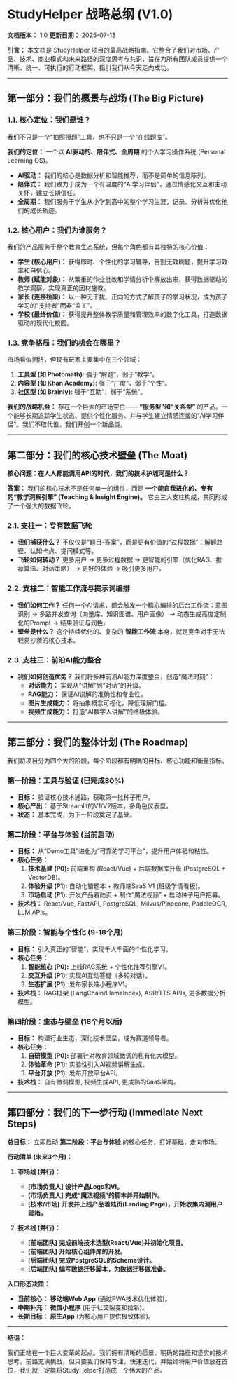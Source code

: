 # StudyHelper 战略总纲 (V1.0)

**文档版本：** 1.0
**更新日期：** 2025-07-13

**引言：** 本文档是 StudyHelper 项目的最高战略指南。它整合了我们对市场、产品、技术、商业模式和未来路径的深度思考与共识，旨在为所有团队成员提供一个清晰、统一、可执行的行动框架，指引我们从今天走向成功。

---

## 第一部分：我们的愿景与战场 (The Big Picture)

### 1.1. 核心定位：我们是谁？

我们不只是一个“拍照搜题”工具，也不只是一个“在线题库”。

**我们的定位：** 一个以 **AI驱动的、陪伴式、全周期** 的个人学习操作系统 (Personal Learning OS)。

*   **AI驱动：** 我们的核心是数据分析和智能推荐，而不是简单的信息陈列。
*   **陪伴式：** 我们致力于成为一个有温度的“AI学习伴侣”，通过情感化交互和主动关怀，建立长期信任。
*   **全周期：** 我们服务于学生从小学到高中的整个学习生涯，记录、分析并优化他们的成长轨迹。

### 1.2. 核心用户：我们为谁服务？

我们的产品服务于整个教育生态系统，但每个角色都有其独特的核心价值：

*   **学生 (核心用户)：** 获得即时、个性化的学习辅导，告别无效刷题，提升学习效率和自信心。
*   **教师 (赋能对象)：** 从繁重的作业批改和学情分析中解放出来，获得数据驱动的教学洞察，实现真正的因材施教。
*   **家长 (连接桥梁)：** 以一种无干扰、正向的方式了解孩子的学习状况，成为孩子学习的“支持者”而非“监工”。
*   **学校 (最终价值)：** 获得提升整体教学质量和管理效率的数字化工具，打造数据驱动的现代化校园。

### 1.3. 竞争格局：我们的机会在哪里？

市场看似拥挤，但现有玩家主要集中在三个领域：

1.  **工具型 (如 Photomath):** 强于“解题”，弱于“教学”。
2.  **内容型 (如 Khan Academy):** 强于“广度”，弱于“个性”。
3.  **社区型 (如 Brainly):** 强于“互助”，弱于“系统”。

**我们的战略机会：** 存在一个巨大的市场空白—— **“服务型”和“关系型”** 的产品。一个能够长期追踪学生状态、提供个性化服务、并与学生建立情感连接的“AI学习伴侣”。我们不取代谁，我们开创一个新品类。

---

## 第二部分：我们的核心技术壁垒 (The Moat)

**核心问题：在人人都能调用API的时代，我们的技术护城河是什么？**

**答案：** 我们的核心技术不是任何单一的组件，而是 **一个能自我进化的、专有的“教学洞察引擎” (Teaching & Insight Engine)。** 它由三大支柱构成，共同形成了一个强大的数据飞轮。

### 2.1. 支柱一：专有数据飞轮

*   **我们捕获什么？** 不仅仅是“题目-答案”，而是更有价值的“过程数据”：解题路径、认知卡点、提问模式等。
*   **飞轮如何转动？** 更多用户 -> 更多过程数据 -> 更智能的引擎（优化RAG、推荐算法、对话策略） -> 更好的体验 -> 吸引更多用户。

### 2.2. 支柱二：智能工作流与提示词编排

*   **我们如何工作？** 任何一个AI请求，都会触发一个精心编排的后台工作流：意图识别 -> 多路并发查询（向量库、知识图谱、用户画像） -> 动态生成高度定制化的Prompt -> 结果验证与润色。
*   **壁垒是什么？** 这个持续优化的、复杂的 **智能工作流** 本身，就是竞争对手无法轻易抄袭的核心技术。

### 2.3. 支柱三：前沿AI能力整合

*   **我们如何创造优势？** 我们将多种前沿AI能力深度整合，创造“魔法时刻”：
    *   **对话能力：** 实现从“讲解”到“对话”的升级。
    *   **RAG能力：** 保证AI讲解的准确性和专业性。
    *   **图片生成能力：** 将抽象概念可视化，降低理解门槛。
    *   **视频生成能力：** 打造“AI数字人讲解”的终极体验。

---

## 第三部分：我们的整体计划 (The Roadmap)

我们将项目分为四个大的阶段，每个阶段都有明确的目标、核心功能和衡量指标。

### **第一阶段：工具与验证 (已完成80%)**
*   **目标：** 验证核心技术通路，获取第一批种子用户。
*   **核心产出：** 基于Streamlit的V1/V2版本，多角色仪表盘。
*   **状态：** 基本完成，为下一阶段奠定了基础。

### **第二阶段：平台与体验 (当前启动)**
*   **目标：** 从“Demo工具”进化为“可靠的学习平台”，提升用户体验和粘性。
*   **核心任务：**
    1.  **技术基建 (P0):** 前端重构 (React/Vue) + 后端数据库升级 (PostgreSQL + VectorDB)。
    2.  **体验升级 (P1):** 自动化错题本 + 教师端SaaS V1 (班级学情看板)。
    3.  **市场启动 (P1):** 开发产品着陆页 + 制作“魔法视频” + 启动种子用户招募。
*   **技术栈：** React/Vue, FastAPI, PostgreSQL, Milvus/Pinecone, PaddleOCR, LLM APIs。

### **第三阶段：智能与个性化 (9-18个月)**
*   **目标：** 引入真正的“智能”，实现千人千面的个性化学习。
*   **核心任务：**
    1.  **智能核心 (P0):** 上线RAG系统 + 个性化推荐引擎V1。
    2.  **交互升级 (P1):** 实现AI互动答疑（多轮对话）。
    3.  **生态扩展 (P1):** 发布家长端小程序V1。
*   **技术栈：** RAG框架 (LangChain/LlamaIndex), ASR/TTS APIs, 更多数据分析模型。

### **第四阶段：生态与壁垒 (18个月以后)**
*   **目标：** 构建行业生态，深化技术壁垒，成为赛道领导者。
*   **核心任务：**
    1.  **自研模型 (P0):** 部署针对教育领域微调的私有化大模型。
    2.  **体验革命 (P1):** 实验性引入AI视频讲解生成。
    3.  **平台开放 (P1):** 发布开放平台API。
*   **技术栈：** 自有微调模型, 视频生成API, 更成熟的SaaS架构。

---

## 第四部分：我们的下一步行动 (Immediate Next Steps)

**总目标：** 立即启动 **第二阶段：平台与体验** 的核心任务，打好基础，走向市场。

**行动清单 (未来3个月)：**

1.  **市场线 (并行)：**
    *   **[市场负责人]** **设计产品Logo和VI。**
    *   **[市场负责人]** **完成“魔法视频”的脚本并开始制作。**
    *   **[技术/市场]** **开发并上线产品着陆页(Landing Page)，开始收集内测用户邮箱。**

2.  **技术线 (并行)：**
    *   **[前端团队]** **完成前端技术选型(React/Vue)并初始化项目。**
    *   **[前端团队]** **开始核心组件库的开发。**
    *   **[后端团队]** **完成PostgreSQL的Schema设计。**
    *   **[后端团队]** **编写数据迁移脚本，为数据迁移做准备。**

**入口形态决策：**
*   **当前核心：** **移动端Web App** (通过PWA技术优化体验)。
*   **中期补充：** **微信小程序** (用于社交裂变和拉新)。
*   **长期目标：** **原生App** (为核心用户提供极致体验)。

---

**结语：**

我们正站在一个巨大变革的起点。我们拥有清晰的愿景、明确的路径和坚实的技术思考。前路充满挑战，但只要我们保持专注，快速迭代，并始终将用户价值放在首位，我们就一定能将StudyHelper打造成一个伟大的产品。